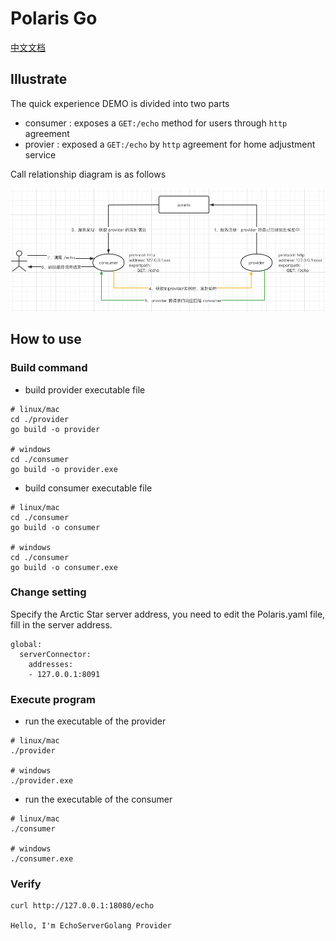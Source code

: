 # Polaris Go

[中文文档](./README-zh.md)

## Illustrate

The quick experience DEMO is divided into two parts

- consumer : exposes a `GET:/echo` method for users through `http` agreement
- provier : exposed a `GET:/echo` by `http` agreement for home adjustment service

Call relationship diagram is as follows

![](./quickstart-demo.png)

## How to use

### Build command

- build provider executable file

```
# linux/mac 
cd ./provider
go build -o provider

# windows
cd ./consumer
go build -o provider.exe
```

- build consumer executable file

```
# linux/mac
cd ./consumer
go build -o consumer

# windows
cd ./consumer
go build -o consumer.exe
```
### Change setting

Specify the Arctic Star server address, you need to edit the Polaris.yaml file, fill in the server address.

```
global:
  serverConnector:
    addresses:
    - 127.0.0.1:8091
```

### Execute program

- run the executable of the provider

```
# linux/mac
./provider

# windows
./provider.exe
```

- run the executable of the consumer


```
# linux/mac
./consumer

# windows
./consumer.exe
```

### Verify

```
curl http://127.0.0.1:18080/echo

Hello, I'm EchoServerGolang Provider
```